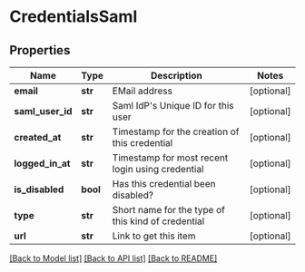 # CredentialsSaml

## Properties
Name | Type | Description | Notes
------------ | ------------- | ------------- | -------------
**email** | **str** | EMail address | [optional] 
**saml_user_id** | **str** | Saml IdP&#39;s Unique ID for this user | [optional] 
**created_at** | **str** | Timestamp for the creation of this credential | [optional] 
**logged_in_at** | **str** | Timestamp for most recent login using credential | [optional] 
**is_disabled** | **bool** | Has this credential been disabled? | [optional] 
**type** | **str** | Short name for the type of this kind of credential | [optional] 
**url** | **str** | Link to get this item | [optional] 

[[Back to Model list]](../README.md#documentation-for-models) [[Back to API list]](../README.md#documentation-for-api-endpoints) [[Back to README]](../README.md)



